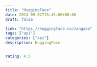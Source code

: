 ```yaml
---
title: "HuggingFace"
date: 2024-09-02T15:45:06+08:00
draft: false

link: "https://huggingface.co/zangaaa"
tags: ["api"]
categories: ["api"]
description: HuggingFace


rating: 4.5
---
```


